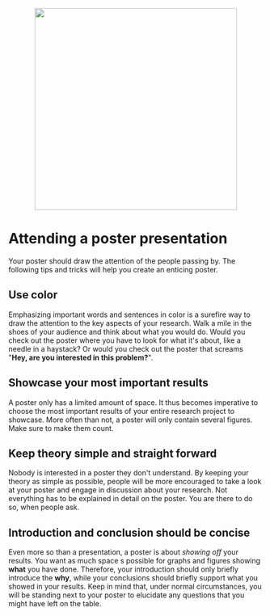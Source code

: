 <p align="center">
<img src="../media/poster.png" width="400">
</p>

# Attending a poster presentation

Your poster should draw the attention of the people passing by. The following tips and tricks will help you create an enticing poster.

## Use color

Emphasizing important words and sentences in color is a surefire way to draw the attention to the key aspects of your research. Walk a mile in the shoes of your audience and think about what you would do. Would you check out the poster where you have to look for what it's about, like a needle in a haystack? Or would you check out the poster that screams "**Hey, are you interested in this problem?**". 

## Showcase your most important results

A poster only has a limited amount of space. It thus becomes imperative to choose the most important results of your entire research project to showcase. More often than not, a poster will only contain several figures. Make sure to make them count.

## Keep theory simple and straight forward

Nobody is interested in a poster they don't understand. By keeping your theory as simple as possible, people will be more encouraged to take a look at your poster and engage in discussion about your research. Not everything has to be explained in detail on the poster. You are there to do so, when people ask. 

## Introduction and conclusion should be concise

Even more so than a presentation, a poster is about *showing off* your results. You want as much space s possible for graphs and figures showing **what** you have done. Therefore, your introduction should only briefly introduce the **why**, while your conclusions should briefly support what you showed in your results. Keep in mind that, under normal circumstances, you will be standing next to your poster to elucidate any questions that you might have left on the table.